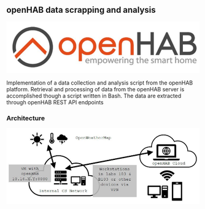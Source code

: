 ## openHAB data scrapping and analysis
![alt text](https://github.com/mchara01/Data-Mining-openHab/blob/main/images/openhab_logo.JPG?raw=true)

Implementation of a data collection and analysis script from the openHAB platform. Retrieval and processing of data from the openHAB server is accomplished though a script written in Bash. The data are extracted through openHAB REST API endpoints

### Architecture 
![alt text](https://github.com/mchara01/Data-Mining-openHab/blob/main/images/architecture.JPG?raw=true)
